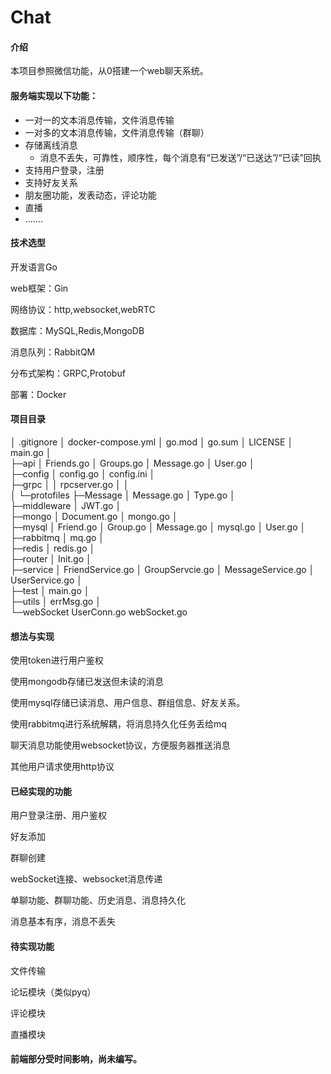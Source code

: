 # Chat

#### 介绍
本项目参照微信功能，从0搭建一个web聊天系统。
#### 服务端实现以下功能：

- 一对一的文本消息传输，文件消息传输
- 一对多的文本消息传输，文件消息传输（群聊）
- 存储离线消息
  - 消息不丢失，可靠性，顺序性，每个消息有“已发送”/“已送达”/“已读”回执
- 支持用户登录，注册
- 支持好友关系
- 朋友圈功能，发表动态，评论功能
- 直播
- .......

#### 技术选型

开发语言Go

web框架：Gin

网络协议：http,websocket,webRTC

数据库：MySQL,Redis,MongoDB

消息队列：RabbitQM

分布式架构：GRPC,Protobuf

部署：Docker

#### 项目目录
│  .gitignore
│  docker-compose.yml
│  go.mod
│  go.sum
│  LICENSE
│  main.go
│      
├─api
│      Friends.go
│      Groups.go
│      Message.go
│      User.go
│      
├─config
│      config.go
│      config.ini
│      
├─grpc
│  │  rpcserver.go
│  │  
│  └─protofiles
├─Message
│      Message.go
│      Type.go
│      
├─middleware
│      JWT.go
│      
├─mongo
│      Document.go
│      mongo.go
│      
├─mysql
│      Friend.go
│      Group.go
│      Message.go
│      mysql.go
│      User.go
│      
├─rabbitmq
│      mq.go
│      
├─redis
│      redis.go
│      
├─router
│      Init.go
│      
├─service
│      FriendService.go
│      GroupServcie.go
│      MessageService.go
│      UserService.go
│      
├─test
│      main.go
│      
├─utils
│      errMsg.go
│      
└─webSocket
        UserConn.go
        webSocket.go
   

#### 想法与实现
使用token进行用户鉴权

使用mongodb存储已发送但未读的消息

使用mysql存储已读消息、用户信息、群组信息、好友关系。

使用rabbitmq进行系统解耦，将消息持久化任务丢给mq

聊天消息功能使用websocket协议，方便服务器推送消息

其他用户请求使用http协议



#### 已经实现的功能
用户登录注册、用户鉴权

好友添加

群聊创建

webSocket连接、websocket消息传递

单聊功能、群聊功能、历史消息、消息持久化

消息基本有序，消息不丢失

#### 待实现功能
文件传输

论坛模块（类似pyq）

评论模块

直播模块


#### 前端部分受时间影响，尚未编写。
